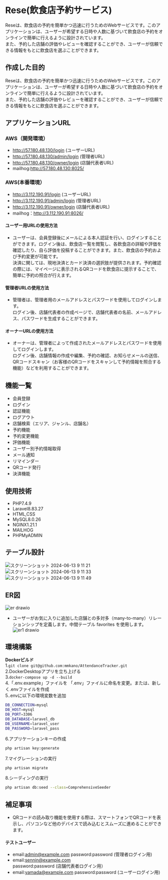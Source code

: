 # Rese(飲食店予約サービス)
Reseは、飲食店の予約を簡単かつ迅速に行うためのWebサービスです。このアプリケーションは、ユーザーが希望する日時や人数に基づいて飲食店の予約をオンラインで簡単に行えるように設計されています。<br>また、予約した店舗の評価やレビューを確認することができ、ユーザーが信頼できる情報をもとに飲食店を選ぶことができます。


## 作成した目的  
Reseは、飲食店の予約を簡単かつ迅速に行うためのWebサービスです。このアプリケーションは、ユーザーが希望する日時や人数に基づいて飲食店の予約をオンラインで簡単に行えるように設計されています。<br>また、予約した店舗の評価やレビューを確認することができ、ユーザーが信頼できる情報をもとに飲食店を選ぶことができます。


## アプリケーションURL    

### AWS（開発環境）  
* http://57.180.48.130/login (ユーザーURL)
* http://57.180.48.130/admin/login (管理者URL)
* http://57.180.48.130/owner/login (店舗代表者URL)
* mailhog:http://57.180.48.130:8025/  

### AWS(本番環境）  
* http://3.112.190.91/login (ユーザーURL)
* http://3.112.190.91/admin/login (管理者URL)
* http://3.112.190.91/owner/login (店舗代表者URL)
* mailhog：http://3.112.190.91:8026/

#### ユーザー用URLの使用方法
* ユーザーは、会員登録後にメールによる本人認証を行い、ログインすることができます。ログイン後は、飲食店一覧を閲覧し、各飲食店の詳細や評価を確認したり、自ら評価を投稿することができます。また、飲食店の予約および予約変更が可能です。<br>決済に関しては、現地決済とカード決済の選択肢が提供されます。予約確認の際には、マイページに表示されるQRコードを飲食店に提示することで、簡単に予約の照合が行えます。

#### 管理者URLの使用方法
* 管理者は、管理者用のメールアドレスとパスワードを使用してログインします。<br>ログイン後、店舗代表者の作成ページで、店舗代表者の名前、メールアドレス、パスワードを生成することができます。

#### オーナーURLの使用方法
* オーナーは、管理者によって作成されたメールアドレスとパスワードを使用してログインします。<br>ログイン後、店舗情報の作成や編集、予約の確認、お知らせメールの送信、QRコードスキャン（お客様のQRコードをスキャンして予約情報を照合する機能）などを利用することができます。


## 機能一覧  
* 会員登録
* ログイン
* 認証機能
* ログアウト
* 店舗検索（エリア、ジャンル、店舗名）
* 予約機能
* 予約変更機能
* 評価機能
* ユーザー別予約情報取得
* メール通知
* リマインダー
* QRコード発行
* 決済機能

	
## 使用技術
* PHP7.4.9
* Laravel8.83.27 
* HTML,CSS  
* MySQL8.0.26    
* NGINX1.21.1  
* MAILHOG  
* PHPMyADMIN  


## テーブル設計  

![スクリーンショット 2024-06-13 9 11 21](https://github.com/mmkano/fashionablylate/assets/155986309/9b03e3af-89e2-40a6-bd55-b4d680862483)
![スクリーンショット 2024-06-13 9 11 33](https://github.com/mmkano/fashionablylate/assets/155986309/7fa868f9-dc6d-4ff3-ac8f-1795e6a85398)
![スクリーンショット 2024-06-13 9 11 49](https://github.com/mmkano/fashionablylate/assets/155986309/860289e0-b6f5-4fa6-98a2-18acf3f4c52f)


## ER図  
![er drawio](https://github.com/mmkano/fashionablylate/assets/155986309/e95cde5c-06fe-4708-8a88-c0c5a37e673d)

* ユーザーがお気に入りに追加した店舗との多対多（many-to-many）リレーションシップを定義します。中間テーブル favorites を使用します。
![er1 drawio](https://github.com/mmkano/fashionablylate/assets/155986309/7553aa8e-5180-4b67-bb6b-8215e357f415)


## 環境構築  

**Dockerビルド**  
1.`git clone git@github.com:mmkano/AttendanceTracker.git`  
2.DockerDesktopアプリを立ち上げる  
3.`docker-compose up -d --build`    
4.「.env.example」ファイルを 「.env」ファイルに命名を変更。または、新しく.envファイルを作成  
5..envに以下の環境変数を追加  
 ```bash
DB_CONNECTION=mysql      
DB_HOST=mysql    
DB_PORT=3306
DB_DATABASE=laravel_db  
DB_USERNAME=laravel_user   
DB_PASSWORD=laravel_pass
```    
6.アプリケーションキーの作成  
``` bash 
php artisan key:generate
```   
7.マイグレーションの実行  
```bash
php artisan migrate
```  
8.シーディングの実行 
``` bash
php artisan db:seed --class=ComprehensiveSeeder
```     


## 補足事項
* QRコードの読み取り機能を使用する際は、スマートフォンでQRコードを表示し、パソコンなど他のデバイスで読み込むとスムーズに進めることができます。

#### テストユーザー
* email:admin@example.com  password:password (管理者ログイン用)
* email:sennin@example.com password:password (店舗代表者ログイン用）
* email:yamada@example.com password:password (ユーザーログイン用)


